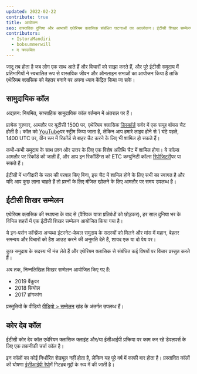 ```yaml
---
updated: 2022-02-22
contribute: true
title: आयोजन
seo: वास्तविक दुनिया और आभासी एथेरियम क्लासिक संबंधित घटनाओं का अवलोकन। ईटीसी शिखर सम्मेलन और साप्ताहिक सामुदायिक कॉल सभी का स्वागत है!
contributors:
  - IstoraMandiri
  - bobsummerwill
  - द क्राउबिल
---
```


जादू तब होता है जब लोग एक साथ आते हैं और विचारों को साझा करते हैं, और पूरे ईटीसी समुदाय में प्रतिभागियों ने स्वचालित रूप से वास्तविक जीवन और ऑनलाइन सभाओं का आयोजन किया है ताकि एथेरियम क्लासिक को बेहतर बनाने पर अपना ध्यान केंद्रित किया जा सके।

## सामुदायिक कॉल

अद्यतन: नियमित, साप्ताहिक सामुदायिक कॉल वर्तमान में अंतराल पर हैं।

प्रत्येक गुरुवार, आमतौर पर यूटीसी 1500 पर, एथेरियम क्लासिक [डिस्कॉर्ड](https://ethereumclassic.org/discord) सर्वर में एक समूह वॉयस चैट होती है। कॉल को [YouTube](https://www.youtube.com/channel/UCp07VPnC1ejyAp5gMvvA4dw/videos)पर स्ट्रीम किया जाता है, लेकिन आप हमारे लाइव होने से 1 घंटे पहले, 1400 UTC पर, ग्रीन रूम में रिकॉर्ड से बाहर चैट करने के लिए भी शामिल हो सकते हैं।

कभी-कभी समुदाय के साथ प्रश्न और उत्तर के लिए एक विशेष अतिथि चैट में शामिल होगा। ये कॉल्स आमतौर पर रिकॉर्ड की जाती हैं, और आप इन रिकॉर्डिंग्स को ETC कम्युनिटी कॉल्स [रिपोजिटरी](https://github.com/ethereumclassic/community-calls)पर पा सकते हैं।

ईटीसी में भागीदारी के स्तर की परवाह किए बिना, इस चैट में शामिल होने के लिए सभी का स्वागत है और यदि आप कुछ लाना चाहते हैं तो प्रश्नों के लिए मंजिल खोलने के लिए आमतौर पर समय उपलब्ध है।

## ईटीसी शिखर सम्मेलन

एथेरियम क्लासिक की स्थापना के बाद से (वैश्विक यात्रा प्रतिबंधों को छोड़कर), हर साल दुनिया भर के विभिन्न शहरों में एक ईटीसी शिखर सम्मेलन आयोजित किया गया है।

ये इन-पर्सन कॉन्फ़्रेंस अन्यथा इंटरनेट-केवल समुदाय के सदस्यों को मिलने और मांस में महान, बेहतर समन्वय और विचारों को हैश आउट करने की अनुमति देते हैं, शायद एक या दो पेय पर।

कुछ समुदाय के सदस्य भी मंच लेते हैं और एथेरियम क्लासिक से संबंधित कई विषयों पर विचार प्रस्तुत करते हैं।

अब तक, निम्नलिखित शिखर सम्मेलन आयोजित किए गए हैं:

- 2019 वैंकूवर
- 2018 सियोल
- 2017 हांगकांग

प्रस्तुतियों के वीडियो [वीडियो > सम्मेलन](/videos/conferences) खंड के अंतर्गत उपलब्ध हैं।

## कोर देव कॉल

ईटीसी कोर देव कॉल एथेरियम क्लासिक क्लाइंट और/या ईसीआईपी प्रक्रिया पर काम कर रहे डेवलपर्स के लिए एक तकनीकी चर्चा कॉल है।

इन कॉलों का कोई निर्धारित शेड्यूल नहीं होता है, लेकिन यह पूरे वर्ष में काफी बार होता है। प्रस्तावित कॉलों की घोषणा [ईसीआईपी रेपो](https://github.com/ethereumclassic/ECIPs/issues?q=is%3Aissue+Devs+Call)में गिटहब मुद्दों के रूप में की जाती है।

